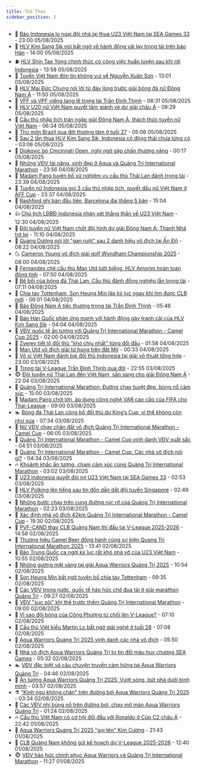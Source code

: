```yaml
---
title: Thể Thao
sidebar_position: 2
---
```


<!-- dantri-the-thao:START -->
- 🎡 [Báo Indonesia lo ngại đội nhà lại thua U23 Việt Nam tại SEA Games 33](https://dantri.com.vn/the-thao/bao-indonesia-lo-ngai-doi-nha-lai-thua-u23-viet-nam-tai-sea-games-33-20250805154946844.htm) - 23:00 05/08/2025
- 💯 [HLV Kim Sang Sik nói bất ngờ về hành động vái lạy trọng tài trên báo Hàn](https://dantri.com.vn/the-thao/hlv-kim-sang-sik-noi-bat-ngo-ve-hanh-dong-vai-lay-trong-tai-tren-bao-han-20250805204044781.htm) - 14:00 05/08/2025
- ⛽️ [HLV Shin Tae Yong chính thức có công việc huấn luyện sau khi rời Indonesia](https://dantri.com.vn/the-thao/hlv-shin-tae-yong-chinh-thuc-co-cong-viec-huan-luyen-sau-khi-roi-indonesia-20250805205815535.htm) - 13:58 05/08/2025
- 💃 [Tuyển Việt Nam đón tin không vui về Nguyễn Xuân Son](https://dantri.com.vn/the-thao/tuyen-viet-nam-don-tin-khong-vui-ve-nguyen-xuan-son-20250805194238254.htm) - 13:01 05/08/2025
- 🌈 [HLV Mai Đức Chung nói lời từ đáy lòng trước giải bóng đá nữ Đông Nam Á](https://dantri.com.vn/the-thao/hlv-mai-duc-chung-noi-loi-tu-day-long-truoc-giai-bong-da-nu-dong-nam-a-20250805184404282.htm) - 11:50 05/08/2025
- 🦅 [VFF và VPF viếng tang lễ trọng tài Trần Đình Thịnh](https://dantri.com.vn/the-thao/vff-va-vpf-vieng-tang-le-trong-tai-tran-dinh-thinh-20250805152020802.htm) - 08:31 05/08/2025
- 🌝 [HLV U20 nữ Việt Nam quyết tâm giành vé dự giải châu Á](https://dantri.com.vn/the-thao/hlv-u20-nu-viet-nam-quyet-tam-gianh-ve-du-giai-chau-a-20250805152425861.htm) - 08:29 05/08/2025
- 🚀 [Cầu thủ nhập tịch tràn ngập giải Đông Nam Á, thách thức tuyển nữ Việt Nam](https://dantri.com.vn/the-thao/cau-thu-nhap-tich-tran-ngap-giai-dong-nam-a-thach-thuc-tuyen-nu-viet-nam-20250805114641484.htm) - 06:34 05/08/2025
- 🎉 [Thủ môn Brazil qua đời thương tâm ở tuổi 27](https://dantri.com.vn/the-thao/thu-mon-brazil-qua-doi-thuong-tam-o-tuoi-27-20250805120419220.htm) - 05:06 05/08/2025
- 📝 [Sau 2 lần thua HLV Kim Sang Sik, Indonesia có động thái chưa từng có](https://dantri.com.vn/the-thao/sau-2-lan-thua-hlv-kim-sang-sik-indonesia-co-dong-thai-chua-tung-co-20250805090601623.htm) - 03:06 05/08/2025
- 🦄 [Djokovic bỏ Cincinnati Open, nghi ngờ gặp chấn thương nặng](https://dantri.com.vn/the-thao/djokovic-bo-cincinnati-open-nghi-ngo-gap-chan-thuong-nang-20250805071519444.htm) - 00:17 05/08/2025
- 🎉 [Những VĐV tài năng, xinh đẹp ở Aqua và Quảng Trị International Marathon](https://dantri.com.vn/the-thao/nhung-vdv-tai-nang-xinh-dep-o-aqua-va-quang-tri-international-marathon-20250804144411541.htm) - 23:56 04/08/2025
- 💼 [Madam Pang tuyên bố xử nghiêm vụ cầu thủ Thái Lan đánh trọng tài](https://dantri.com.vn/the-thao/madam-pang-tuyen-bo-xu-nghiem-vu-cau-thu-thai-lan-danh-trong-tai-20250804225507004.htm) - 23:39 04/08/2025
- 🤡 [Tuyển nữ Indonesia gọi 3 cầu thủ nhập tịch, quyết đấu nữ Việt Nam ở AFF Cup](https://dantri.com.vn/the-thao/tuyen-nu-indonesia-goi-3-cau-thu-nhap-tich-quyet-dau-nu-viet-nam-o-aff-cup-20250804231907845.htm) - 23:37 04/08/2025
- 🦆 [Rashford ghi bàn đầu tiên, Barcelona đại thắng 5 bàn](https://dantri.com.vn/the-thao/rashford-ghi-ban-dau-tien-barcelona-dai-thang-5-ban-20250804220357742.htm) - 15:04 04/08/2025
- 👍 [Chủ tịch LĐBĐ Indonesia nhận xét thẳng thắn về U23 Việt Nam](https://dantri.com.vn/the-thao/chu-tich-ldbd-indonesia-nhan-xet-thang-than-ve-u23-viet-nam-20250804191430659.htm) - 12:30 04/08/2025
- 💼 [Đội tuyển nữ Việt Nam chốt đội hình dự giải Đông Nam Á: Thanh Nhã trở lại](https://dantri.com.vn/the-thao/doi-tuyen-nu-viet-nam-chot-doi-hinh-du-giai-dong-nam-a-thanh-nha-tro-lai-20250804174434066.htm) - 11:10 04/08/2025
- 🦒 [Quang Dương nói lời &quot;gan ruột&quot; sau 2 danh hiệu vô địch tại Ấn Độ](https://dantri.com.vn/the-thao/quang-duong-noi-loi-gan-ruot-sau-2-danh-hieu-vo-dich-tai-an-do-20250804150643443.htm) - 08:22 04/08/2025
- 🌜 [Cameron Young vô địch giải golf Wyndham Championship 2025](https://dantri.com.vn/the-thao/cameron-young-vo-dich-giai-golf-wyndham-championship-2025-20250804142321188.htm) - 08:00 04/08/2025
- 🦆 [Fernandes chê cầu thủ Man Utd lười biếng, HLV Amorim hoàn toàn đồng tình](https://dantri.com.vn/the-thao/fernandes-che-cau-thu-man-utd-luoi-bieng-hlv-amorim-hoan-toan-dong-tinh-20250804144833443.htm) - 07:50 04/08/2025
- 💪 [Bê bối của bóng đá Thái Lan: Cầu thủ đánh đồng nghiệp lẫn trọng tài](https://dantri.com.vn/the-thao/be-boi-cua-bong-da-thai-lan-cau-thu-danh-dong-nghiep-lan-trong-tai-20250804115401389.htm) - 07:11 04/08/2025
- 🧠 [Chia tay Tottenham, Son Heung Min lập kỷ lục ngay khi tìm được CLB mới](https://dantri.com.vn/the-thao/chia-tay-tottenham-son-heung-min-lap-ky-luc-ngay-khi-tim-duoc-clb-moi-20250804124407958.htm) - 06:01 04/08/2025
- 🦄 [Báo Đông Nam Á tiếc thương trọng tài Trần Đình Thịnh](https://dantri.com.vn/the-thao/bao-dong-nam-a-tiec-thuong-trong-tai-tran-dinh-thinh-20250804122611264.htm) - 05:46 04/08/2025
- 🥸 [Báo Hàn Quốc phản ứng mạnh với hành động gây tranh cãi của HLV Kim Sang Sik](https://dantri.com.vn/the-thao/bao-han-quoc-phan-ung-manh-voi-hanh-dong-gay-tranh-cai-cua-hlv-kim-sang-sik-20250804105527874.htm) - 04:04 04/08/2025
- 🤠 [VĐV quốc tế ấn tượng với Quảng Trị International Marathon - Camel Cup 2025](https://dantri.com.vn/the-thao/vdv-quoc-te-an-tuong-voi-quang-tri-international-marathon-camel-cup-2025-20250804052934800.htm) - 02:00 04/08/2025
- 👺 [Zverev tiết lộ đối thủ &quot;khó chịu nhất&quot; từng đối đầu](https://dantri.com.vn/the-thao/zverev-tiet-lo-doi-thu-kho-chiu-nhat-tung-doi-dau-20250804085756227.htm) - 01:58 04/08/2025
- 📝 [Man Utd vô địch giải tứ hùng trên đất Mỹ](https://dantri.com.vn/the-thao/man-utd-vo-dich-giai-tu-hung-tren-dat-my-20250804073221447.htm) - 00:33 04/08/2025
- 🦆 [Võ sĩ Việt Nam đánh bại đối thủ Indonesia tại giải võ thuật tổng hợp](https://dantri.com.vn/the-thao/vo-si-viet-nam-danh-bai-doi-thu-indonesia-tai-giai-vo-thuat-tong-hop-20250804004355367.htm) - 23:00 03/08/2025
- 🥳 [Trọng tài  V-League Trần Đình Thịnh qua đời](https://dantri.com.vn/the-thao/trong-tai-v-league-tran-dinh-thinh-qua-doi-20250804064944540.htm) - 22:55 03/08/2025
- 🐵 [Đội tuyển nữ Thái Lan đến Việt Nam, sẵn sàng cho giải Đông Nam Á](https://dantri.com.vn/the-thao/doi-tuyen-nu-thai-lan-den-viet-nam-san-sang-cho-giai-dong-nam-a-20250803225600675.htm) - 22:04 03/08/2025
- 🤩 [Quảng Trị International Marathon: Đường chạy tuyệt đẹp, bùng nổ cảm xúc](https://dantri.com.vn/the-thao/quang-tri-international-marathon-duong-chay-tuyet-dep-bung-no-cam-xuc-20250803214847650.htm) - 15:00 03/08/2025
- 🤠 [Madam Pang chơi lớn, áp dụng công nghệ VAR cao cấp của FIFA cho Thai-League](https://dantri.com.vn/the-thao/madam-pang-choi-lon-ap-dung-cong-nghe-var-cao-cap-cua-fifa-cho-thai-league-20250803112401924.htm) - 09:00 03/08/2025
- 🏊 [Bóng đá Thái Lan công bố đối thủ dự King’s Cup, vị thế không còn như xưa](https://dantri.com.vn/the-thao/bong-da-thai-lan-cong-bo-doi-thu-du-kings-cup-vi-the-khong-con-nhu-xua-20250803114549532.htm) - 07:34 03/08/2025
- 🗽 [Nữ VĐV chạy chân đất vô địch Quảng Trị International Marathon - Camel Cup](https://dantri.com.vn/the-thao/nu-vdv-chay-chan-dat-vo-dich-quang-tri-international-marathon-camel-cup-20250803113256554.htm) - 06:05 03/08/2025
- 🚀 [Quảng Trị International Marathon - Camel Cup vinh danh VĐV xuất sắc](https://dantri.com.vn/the-thao/quang-tri-international-marathon-camel-cup-vinh-danh-vdv-xuat-sac-20250803114920754.htm) - 04:51 03/08/2025
- 🎉 [Quảng Trị International Marathon - Camel Cup: Các nhà vô địch nói gì?](https://dantri.com.vn/the-thao/quang-tri-international-marathon-camel-cup-cac-nha-vo-dich-noi-gi-20250803113240500.htm) - 04:34 03/08/2025
- 🔥 [Khoảnh khắc ấn tượng, chạm cảm xúc cùng Quảng Trị International Marathon](https://dantri.com.vn/the-thao/khoanh-khac-an-tuong-cham-cam-xuc-cung-quang-tri-international-marathon-20250803094304678.htm) - 03:02 03/08/2025
- 🎉 [U23 Indonesia quyết đòi nợ U23 Việt Nam tại SEA Games 33](https://dantri.com.vn/the-thao/u23-indonesia-quyet-doi-no-u23-viet-nam-tai-sea-games-33-20250803094850994.htm) - 02:53 03/08/2025
- 🎡 [HLV Polking lên tiếng sau tin đồn dẫn dắt đội tuyển Singapore](https://dantri.com.vn/the-thao/hlv-polking-len-tieng-sau-tin-don-dan-dat-doi-tuyen-singapore-20250803094852011.htm) - 02:49 03/08/2025
- 🐻 [Những bước chạy trên cung đường rực rỡ của Quảng Trị International Marathon](https://dantri.com.vn/the-thao/nhung-buoc-chay-tren-cung-duong-ruc-ro-cua-quang-tri-international-marathon-20250803085623096.htm) - 02:23 03/08/2025
- 🌊 [Xác định nhà vô địch 42km Quảng Trị International Marathon - Camel Cup](https://dantri.com.vn/the-thao/xac-dinh-nha-vo-dich-42km-quang-tri-international-marathon-camel-cup-20250802215052195.htm) - 19:30 02/08/2025
- 💃 [PVF-CAND thay CLB Quảng Nam thi đấu tại V-League 2025-2026](https://dantri.com.vn/the-thao/pvf-cand-thay-clb-quang-nam-thi-dau-tai-v-league-2025-2026-20250802195223578.htm) - 14:58 02/08/2025
- 🤔 [Thương hiệu Camel Beer đồng hành cùng sự kiện Quang Tri International Marathon 2025](https://dantri.com.vn/the-thao/thuong-hieu-camel-beer-dong-hanh-cung-su-kien-quang-tri-international-marathon-2025-20250802204130917.htm) - 13:41 02/08/2025
- 🤭 [Báo Trung Quốc ca ngợi kỷ lục rất khó phá vỡ của U23 Việt Nam](https://dantri.com.vn/the-thao/bao-trung-quoc-ca-ngoi-ky-luc-rat-kho-pha-vo-cua-u23-viet-nam-20250802141253550.htm) - 10:55 02/08/2025
- 👹 [Những gương mặt vàng tại giải Aqua Warriors Quảng Trị 2025](https://dantri.com.vn/the-thao/nhung-guong-mat-vang-tai-giai-aqua-warriors-quang-tri-2025-20250802172031149.htm) - 10:54 02/08/2025
- 🗽 [Son Heung Min bất ngờ tuyên bố chia tay Tottenham](https://dantri.com.vn/the-thao/son-heung-min-bat-ngo-tuyen-bo-chia-tay-tottenham-20250802143515141.htm) - 09:35 02/08/2025
- 🥳 [Các VĐV trong nước, quốc tế háo hức chờ đua tài ở giải marathon Quảng Trị](https://dantri.com.vn/the-thao/cac-vdv-trong-nuoc-quoc-te-hao-huc-cho-dua-tai-o-giai-marathon-quang-tri-20250802155759214.htm) - 09:27 02/08/2025
- 💃 [VĐV &quot;sục sôi&quot; khí thế trước thềm Quảng Trị International Marathon](https://dantri.com.vn/the-thao/vdv-suc-soi-khi-the-truoc-them-quang-tri-international-marathon-20250802153036549.htm) - 09:00 02/08/2025
- 🧰 [Vì sao đội bóng của Công Phượng từ chối lên V-League?](https://dantri.com.vn/the-thao/vi-sao-doi-bong-cua-cong-phuong-tu-choi-len-v-league-20250802141422781.htm) - 07:10 02/08/2025
- 💪 [Cầu thủ Việt kiều Martin Lo bất ngờ giải nghệ ở tuổi 28](https://dantri.com.vn/the-thao/cau-thu-viet-kieu-martin-lo-bat-ngo-giai-nghe-o-tuoi-28-20250802140751841.htm) - 07:08 02/08/2025
- 🚀 [Aqua Warriors Quảng Trị 2025 vinh danh các nhà vô địch](https://dantri.com.vn/the-thao/aqua-warriors-quang-tri-2025-vinh-danh-cac-nha-vo-dich-20250802124839416.htm) - 05:50 02/08/2025
- 🤠 [Nhà vô địch Aqua Warriors Quảng Trị tự tin đổi màu huy chương SEA Games](https://dantri.com.vn/the-thao/nha-vo-dich-aqua-warriors-quang-tri-tu-tin-doi-mau-huy-chuong-sea-games-20250802123159045.htm) - 05:32 02/08/2025
- 🏊 [VĐV đặc biệt và câu chuyện truyền cảm hứng tại Aqua Warriors Quảng Trị](https://dantri.com.vn/the-thao/vdv-dac-biet-va-cau-chuyen-truyen-cam-hung-tai-aqua-warriors-quang-tri-20250802114405189.htm) - 04:46 02/08/2025
- 🦄 [Ấn tượng Aqua Warriors Quảng Trị 2025: Vượt sóng, bứt phá dưới bình minh](https://dantri.com.vn/the-thao/an-tuong-aqua-warriors-quang-tri-2025-vuot-song-but-pha-duoi-binh-minh-20250802100903956.htm) - 03:57 02/08/2025
- ⚗️ [&quot;Kình ngư không chân&quot; trên đường bơi Aqua Warriors Quảng Trị 2025](https://dantri.com.vn/the-thao/kinh-ngu-khong-chan-tren-duong-boi-aqua-warriors-quang-tri-2025-20250802101203865.htm) - 03:34 02/08/2025
- 🥷 [Các VĐV nhí bùng nổ trên đường bơi, chạy mở màn Aqua Warriors Quảng Trị](https://dantri.com.vn/the-thao/cac-vdv-nhi-bung-no-tren-duong-boi-chay-mo-man-aqua-warriors-quang-tri-20250802082159797.htm) - 01:24 02/08/2025
- 🔥 [Cầu thủ Việt Nam có cơ hội đối đầu với Ronaldo ở Cúp C2 châu Á](https://dantri.com.vn/the-thao/cau-thu-viet-nam-co-co-hoi-doi-dau-voi-ronaldo-o-cup-c2-chau-a-20250802003142489.htm) - 22:42 01/08/2025
- 🦅 [Aqua Warriors Quảng Trị 2025 &quot;gọi tên&quot; Kim Cương](https://dantri.com.vn/the-thao/aqua-warriors-quang-tri-2025-goi-ten-kim-cuong-20250802044326503.htm) - 21:43 01/08/2025
- 🌝 [CLB Quảng Nam không gửi kế hoạch dự V-League 2025-2026](https://dantri.com.vn/the-thao/clb-quang-nam-khong-gui-ke-hoach-du-v-league-2025-2026-20250801193612190.htm) - 12:40 01/08/2025
- 🐵 [VĐV háo hức chinh phục Aqua Warriors và Quảng Trị International Marathon](https://dantri.com.vn/the-thao/vdv-hao-huc-chinh-phuc-aqua-warriors-va-quang-tri-international-marathon-20250801180205298.htm) - 11:27 01/08/2025<!-- dantri-the-thao:END -->
